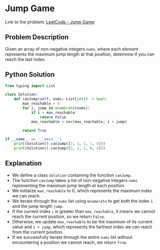 # Jump Game

Link to the problem: [LeetCode - Jump Game](https://leetcode.com/problems/jump-game/description/?envType=study-plan-v2&envId=top-interview-150)

## Problem Description

Given an array of non-negative integers `nums`, where each element represents the maximum jump length at that position, determine if you can reach the last index.

## Python Solution

```python
from typing import List

class Solution:
    def canJump(self, nums: List[int]) -> bool:
        max_reachable = 0
        for i, jump in enumerate(nums):
            if i > max_reachable:
                return False
            max_reachable = max(max_reachable, i + jump)

        return True

if __name__ == '__main__':
    print(Solution().canJump([2, 3, 1, 1, 4]))
    print(Solution().canJump([3, 2, 1, 0, 4]))
```

## Explanation

- We define a class `Solution` containing the function `canJump`.
- The function `canJump` takes a list of non-negative integers `nums` representing the maximum jump length at each position.
- We initialize `max_reachable` to 0, which represents the maximum index we can reach.
- We iterate through the `nums` list using `enumerate` to get both the index `i` and the jump length `jump`.
- If the current index `i` is greater than `max_reachable`, it means we cannot reach the current position, so we return `False`.
- Otherwise, we update `max_reachable` to be the maximum of its current value and `i + jump`, which represents the farthest index we can reach from the current position.
- If we successfully iterate through the entire `nums` list without encountering a position we cannot reach, we return `True`.
